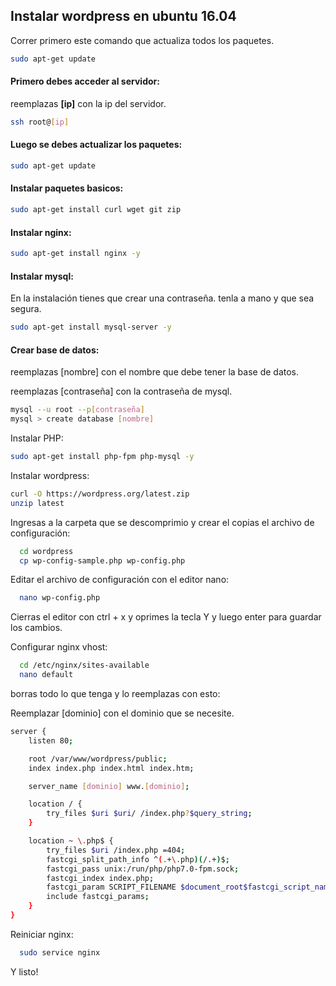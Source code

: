 ## Instalar wordpress en ubuntu 16.04

Correr primero este comando que actualiza todos los paquetes.

```bash
sudo apt-get update
```

#### Primero debes acceder al servidor:

reemplazas **[ip]** con la ip del servidor.

```bash
ssh root@[ip]
```

#### Luego se debes actualizar los paquetes:

```bash
sudo apt-get update
```

#### Instalar paquetes basicos:

```bash
sudo apt-get install curl wget git zip
```

#### Instalar nginx:

```bash
sudo apt-get install nginx -y
```

#### Instalar mysql:
En la instalación tienes que crear una contraseña. tenla a mano y que sea segura.

```bash
sudo apt-get install mysql-server -y
```

 #### Crear base de datos:

reemplazas [nombre] con el nombre que debe tener la base de datos.

reemplazas [contraseña] con la contraseña de mysql.
```bash
mysql --u root --p[contraseña]
mysql > create database [nombre]
```

Instalar PHP:

```bash
sudo apt-get install php-fpm php-mysql -y
```

Instalar wordpress:

```bash
curl -O https://wordpress.org/latest.zip
unzip latest
```

Ingresas a la carpeta que se descomprimio y crear el copias el archivo de configuración:
```bash
  cd wordpress
  cp wp-config-sample.php wp-config.php
```

Editar el archivo de configuración con el editor nano:
```bash
  nano wp-config.php
```

Cierras el editor con ctrl + x y oprimes la tecla Y y luego enter para guardar los cambios.

Configurar nginx vhost:

```bash
  cd /etc/nginx/sites-available
  nano default
```

borras todo lo que tenga y lo reemplazas con esto:

Reemplazar [dominio] con el dominio que se necesite.

```bash
server {
    listen 80;

    root /var/www/wordpress/public;
    index index.php index.html index.htm;

    server_name [dominio] www.[dominio];

    location / {
        try_files $uri $uri/ /index.php?$query_string;
    }

    location ~ \.php$ {
        try_files $uri /index.php =404;
        fastcgi_split_path_info ^(.+\.php)(/.+)$;
        fastcgi_pass unix:/run/php/php7.0-fpm.sock;
        fastcgi_index index.php;
        fastcgi_param SCRIPT_FILENAME $document_root$fastcgi_script_name;
        include fastcgi_params;
    }
}

```

Reiniciar nginx:

```bash
  sudo service nginx
```

Y listo!
